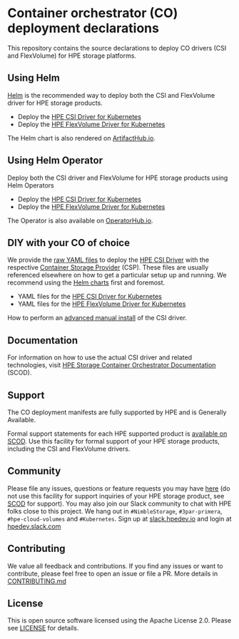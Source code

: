 # Container orchestrator (CO) deployment declarations

This repository contains the source declarations to deploy CO drivers (CSI and FlexVolume) for HPE storage platforms.

## Using Helm

[Helm](https://helm.sh) is the recommended way to deploy both the CSI and FlexVolume driver for HPE storage products.

- Deploy the [HPE CSI Driver for Kubernetes](helm/charts/hpe-csi-driver)
- Deploy the [HPE FlexVolume Driver for Kubernetes](helm/charts/hpe-flexvolume-driver)

The Helm chart is also rendered on [ArtifactHub.io](https://artifacthub.io/packages/helm/hpe-storage/hpe-csi-driver).

## Using Helm Operator

Deploy both the CSI driver and FlexVolume for HPE storage products using Helm Operators

- Deploy the [HPE CSI Driver for Kubernetes](operators/hpe-csi-operator)
- Deploy the [HPE FlexVolume Driver for Kubernetes](operators/hpe-flexvolume-operator)

The Operator is also available on [OperatorHub.io](https://operatorhub.io/operator/hpe-csi-operator).

## DIY with your CO of choice

We provide the [raw YAML files](yaml) to deploy the [HPE CSI Driver](https://github.com/hpe-storage/csi-driver) with the respective [Container Storage Provider](https://github.com/hpe-storage/container-storage-provider) (CSP). These files are usually referenced elsewhere on how to get a particular setup up and running. We recommend using the [Helm charts](helm/charts) first and foremost.

- YAML files for the [HPE CSI Driver for Kubernetes](yaml/csi-driver)
- YAML files for the [HPE FlexVolume Driver for Kubernetes](yaml/flexvolume-driver)

How to perform an [advanced manual install](https://scod.hpedev.io/csi_driver/deployment.html#advanced_install) of the CSI driver.

## Documentation

For information on how to use the actual CSI driver and related technologies, visit [HPE Storage Container Orchestrator Documentation](https://scod.hpedev.io) (SCOD).

## Support

The CO deployment manifests are fully supported by HPE and is Generally Available.

Formal support statements for each HPE supported product is [available on SCOD](https://scod.hpedev.io/legal/support). Use this facility for formal support of your HPE storage products, including the CSI and FlexVolume drivers.

## Community

Please file any issues, questions or feature requests you may have [here](https://github.com/hpe-storage/co-deployments/issues) (do not use this facility for support inquiries of your HPE storage product, see [SCOD](https://scod.hpedev.io/legal/support) for support). You may also join our Slack community to chat with HPE folks close to this project. We hang out in `#NimbleStorage`, `#3par-primera`, `#hpe-cloud-volumes` and `#Kubernetes`. Sign up at [slack.hpedev.io](https://slack.hpedev.io/) and login at [hpedev.slack.com](https://hpedev.slack.com/)

## Contributing

We value all feedback and contributions. If you find any issues or want to contribute, please feel free to open an issue or file a PR. More details in [CONTRIBUTING.md](CONTRIBUTING.md)

## License

This is open source software licensed using the Apache License 2.0. Please see [LICENSE](LICENSE) for details.
